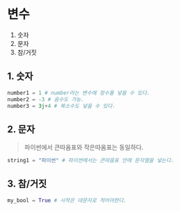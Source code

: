 # 변수

1. 숫자
2. 문자
3. 참/거짓



## 1. 숫자

```python 
number1 = 1 # number라는 변수에 정수를 넣을 수 있다.
number2 = -3 # 음수도 가능.
number3 = 3j+4 # 복소수도 넣을 수 있다.
```

## 2. 문자

> 파이썬에서 큰따옴표와 작은따옴표는 동일하다.

```python
string1 = "파이썬" # 파이썬에서는 큰따옴표 안에 문자열을 넣는다.
```

## 3. 참/거짓

```python
my_bool = True # 시작은 대문자로 적어야한다.
```

